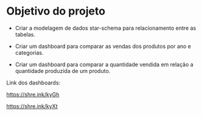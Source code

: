# Objetivo do projeto

* Criar a modelagem de dados star-schema para relacionamento entre as tabelas.

* Criar um dashboard para comparar as vendas dos produtos por ano e categorias.

* Criar um dashboard para comparar a quantidade vendida em relação a quantidade produzida de um produto.

Link dos dashboards:

https://shre.ink/kyGh

https://shre.ink/kyXt

